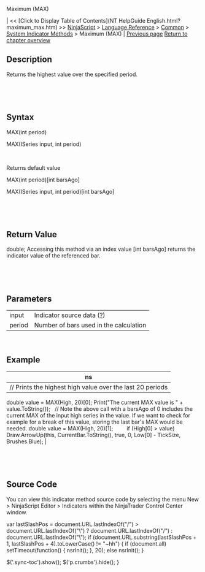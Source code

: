 ﻿










 


Maximum (MAX)







| &lt;&lt; [Click to Display Table of Contents](NT HelpGuide English.html?maximum_max.htm) &gt;&gt;
 [NinjaScript](ninjascript.htm) &gt; [Language Reference](language_reference_wip.htm) &gt; [Common](common.htm) &gt; [System Indicator Methods](indicators.htm) &gt;
Maximum (MAX) | [Previous page](maenvelopes.htm)
[Return to chapter overview](indicators.htm)










Description
-----------


Returns the highest value over the specified period.


 


 


Syntax
------


MAX(int period)  

MAX(ISeries<double> input, int period)


 


Returns default value  

MAX(int period)[int barsAgo]  

MAX(ISeries<double> input, int period)[int barsAgo]


 


 


Return Value
------------


double; Accessing this method via an index value [int barsAgo] returns the indicator value of the referenced bar.


 


 


Parameters
----------




|  |  |
| --- | --- |
| input | Indicator source data ([?](valid_input_data_for_indicator.htm)) |
| period | Number of bars used in the calculation |



 



Example
-------




| ns |
| --- |
| // Prints the highest high value over the last 20 periods
double value = MAX(High, 20)[0];
Print("The current MAX value is " + value.ToString());
 
// Note the above call with a barsAgo of 0 includes the current MAX of the input high series in the value. If we want to check for example for a break of this value, storing the last bar's MAX would be needed.
double value = MAX(High, 20)[1];
         
if (High[0] &gt; value)
   Draw.ArrowUp(this, CurrentBar.ToString(), true, 0, Low[0] - TickSize, Brushes.Blue); |



 


 


Source Code
-----------


You can view this indicator method source code by selecting the menu New &gt; NinjaScript Editor &gt; Indicators within the NinjaTrader Control Center window.





 
 var lastSlashPos = document.URL.lastIndexOf("/") &gt; document.URL.lastIndexOf("\\") ? document.URL.lastIndexOf("/") : document.URL.lastIndexOf("\\");
 if (document.URL.substring(lastSlashPos + 1, lastSlashPos + 4).toLowerCase() != "~hh") {
 if (document.all) setTimeout(function() {
 nsrInit();
 }, 20);
 else nsrInit();
 }
 
 
 $('.sync-toc').show();
 $('p.crumbs').hide();
 }
 
 
 



</double></double>